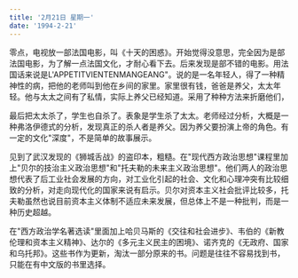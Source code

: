 ```yaml
---
title: '2月21日 星期一'
date: '1994-2-21'
---
```

零点，电视放一部法国电影，叫《十天的困惑》。开始觉得没意思，完全因为是部法国电影，为了解一点法国文化，才耐心看下去。后来发现是部不错的电影。用法国话来说是L'APPETITVIENTENMANGEANG"。说的是一名年轻人，得了一种精神性的病，把他的老师叫到他在乡间的家里。家里很有钱，爸爸是养父，太太年轻。他与太太之间有了私情，实际上养父已经知道。采用了种种方法来折磨他们，

最后把太太杀了，学生也自杀了。表象是学生杀了太太。老师经过分析，大概是一种弗洛伊德式的分析，发现真正的杀人者是养父。因为养父要扮演上帝的角色。有一定的文化"深度"，不是简单的故事展示。

见到了武汉发现的《狮城舌战》的盗印本，粗糙。在"现代西方政治思想"课程里加上"贝尔的技治主义政治思想"和"托夫勒的未来主义政治思想"。他们两人的政治思想代表了后工业社会发展的方向，对工业化引起的社会、文化和心理冲突有比较细致的分析，对走向现代化的国家来说有启示。贝尔对资本主义社会批评比较多，托夫勒虽然也说目前资本主义体制不适应未来发展，但总体上不是一种批判，而是一种历史超越。

在"西方政治学名著选读"里面加上哈贝马斯的《交往和社会进步》、韦伯的《新教伦理和资本主义精神》、达尔的《多元主义民主的困境》、诺齐克的《无政府、国家和乌托邦》。这些书作为更新，淘汰一部分原来的书。问题是往往不容易找到书，只能在有中文版的书里选择。